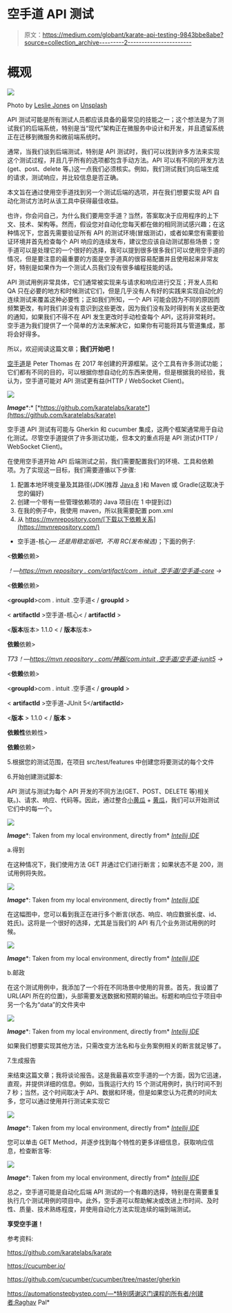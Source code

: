# 空手道 API 测试

> 原文：<https://medium.com/globant/karate-api-testing-9843bbe8abe?source=collection_archive---------2----------------------->

# 概观

![](img/cfcc3787f91f0dda64c8bd8cdecbce05.png)

Photo by [Leslie Jones](https://unsplash.com/@les_elizabethj?utm_source=medium&utm_medium=referral) on [Unsplash](https://unsplash.com?utm_source=medium&utm_medium=referral)

API 测试可能是所有测试人员都应该具备的最常见的技能之一；这个想法是为了测试我们的后端系统，特别是当“现代”架构正在微服务中设计和开发，并且遗留系统正在迁移到微服务和微前端系统时。

通常，当我们谈到后端测试，特别是 API 测试时，我们可以找到许多方法来实现这个测试过程，并且几乎所有的选项都包含手动方法。API 可以有不同的开发方法(get、post、delete 等。)这一点我们必须核实。例如，我们测试我们向后端生成的请求，测试响应，并比较信息是否正确。

本文旨在通过使用空手道找到另一个测试后端的选项，并在我们想要实现 API 自动化测试方法时从该工具中获得最佳收益。

也许，你会问自己，为什么我们要用空手道？当然，答案取决于应用程序的上下文、技术、架构等。然而，假设您对自动化您每天都在做的相同测试感兴趣；在这种情况下，您首先需要验证所有 API 的测试环境(冒烟测试)，或者如果您有需要验证环境并首先检查每个 API 响应的连续发布，建议您应该自动测试那些场景；空手道可以是处理它的一个很好的选择，我可以提到很多很多我们可以使用空手道的情况，但是要注意的最重要的方面是空手道真的很容易配置并且使用起来非常友好，特别是如果作为一个测试人员我们没有很多编程技能的话。

API 测试用例非常具体，它们通常被实现来与请求和响应进行交互；开发人员和 QA 只在必要的地方和时候测试它们，但是几乎没有人有好的实践来实现自动化的连续测试来覆盖这种必要性；正如我们所知，一个 API 可能会因为不同的原因而频繁更改，有时我们并没有意识到这些更改，因为我们没有及时得到有关这些更改的通知，如果我们不得不在 API 发生更改时手动检查每个 API，这将非常耗时。空手道为我们提供了一个简单的方法来解决它，如果你有可能将其与管道集成，那将会好得多。

所以，欢迎阅读这篇文章；**我们开始吧！**

[空手道](https://github.com/karatelabs/karate)是 Peter Thomas 在 2017 年创建的开源框架。这个工具有许多测试功能；它们都有不同的目的，可以根据你想自动化的东西来使用，但是根据我的经验，我认为，空手道可能对 API 测试更有益(HTTP / WebSocket Client)。

![](img/dfa2af050e35eaba4c29d625507089e2.png)

***Image****:* [*https://github.com/karatelabs/karate*](https://github.com/karatelabs/karate)

空手道 API 测试有可能与 Gherkin 和 cucumber 集成，这两个框架通常用于自动化测试。尽管空手道提供了许多测试功能，但本文的重点将是 API 测试(HTTP / WebSocket Client)。

在使用空手道开始 API 后端测试之前，我们需要配置我们的环境、工具和依赖项。为了实现这一目标，我们需要遵循以下步骤:

1.  配置本地环境变量及其路径(JDK(推荐 [Java 8](https://www.oracle.com/co/java/technologies/javase/javase8-archive-downloads.html) )和 Maven 或 Gradle(这取决于您的偏好)
2.  创建一个带有一些管理依赖项的 Java 项目(在 1 中提到过)
3.  在我的例子中，我使用 maven，所以我需要配置 pom.xml
4.  从 https://mvnrepository.com/[下载以下依赖关系](https://mvnrepository.com/)

* 空手道-核心— *还是用稳定版吧，不用 RC(发布候选)*；下面的例子:

<**依赖**依赖>

*！—*[*https://mvn repository . com/artifact/com . intuit .空手道/空手道-core*](https://mvnrepository.com/artifact/com.intuit.karate/karate-core) *→*

<**依赖**依赖>

<**groupId**>com . intuit .空手道< / **groupId** >

< **artifactId** >空手道-核心< / **artifactId** >

<**版本**版本> 1.1.0 < / **版本**版本>

**依赖**依赖>

*T73！—*[*https://mvn repository . com/神器/com.intuit .空手道/空手道-junit5*](https://mvnrepository.com/artifact/com.intuit.karate/karate-junit5) *→*

<**依赖**依赖>

<**groupId**>com . intuit .空手道< / **groupId** >

< **artifactId** >空手道-JUnit 5</**artifactId**>

<**版本** > 1.1.0 < / **版本** >

**依赖性**依赖性>

**依赖**依赖>

5.根据您的测试范围，在项目 src/test/features 中创建您将要测试的每个文件

6.开始创建测试脚本:

API 测试与测试为每个 API 开发的不同方法(GET、POST、DELETE 等)相关联。)、请求、响应、代码等。因此，通过整合[小黄瓜](https://github.com/cucumber/cucumber/tree/master/gherkin) + [黄瓜](https://cucumber.io/)，我们可以开始测试它们中的每一个。

![](img/e79af2fa66b33b8ffcc158b052f34f42.png)

***Image****: Taken from my local environment, directly from* [*Intellij IDE*](https://www.jetbrains.com/idea/)

a.得到

在这种情况下，我们使用方法 GET 并通过它们进行断言；如果状态不是 200，测试用例将失败。

![](img/8b75c9cc58d8fc3f18be733608af27c5.png)

***Image****: Taken from my local environment, directly from* [*Intellij IDE*](https://www.jetbrains.com/idea/)

在这幅图中，您可以看到我正在进行多个断言(状态、响应、响应数据长度、id、姓氏)。这将是一个很好的选择，尤其是当我们的 API 有几个业务测试用例的时候。

![](img/16059fc6e18aeeaa25a1c6b55b6e06d7.png)

***Image****: Taken from my local environment, directly from* [*Intellij IDE*](https://www.jetbrains.com/idea/)

b.邮政

在这个测试用例中，我添加了一个将在不同场景中使用的背景。首先，我设置了 URL(API 所在的位置)，头部需要发送数据和预期的输出。标题和响应位于项目中另一个名为“data”的文件夹中

![](img/e426bfa5bad4b2c1a52fcceef8b159e8.png)

***Image****: Taken from my local environment, directly from* [*Intellij IDE*](https://www.jetbrains.com/idea/)

如果我们想要实现其他方法，只需改变方法名和与业务案例相关的断言就足够了。

7.生成报告

来结束这篇文章；我将谈论报告。这是我最喜欢空手道的一个方面，因为它迅速，直观，并提供详细的信息。例如，当我运行大约 15 个测试用例时，执行时间不到 7 秒；当然，这个时间取决于 API、数据和环境，但是如果您认为花费的时间太多，您可以通过使用并行测试来实现它

![](img/7b6b07f4d42dc7c35c238bdf2d2c13e8.png)

***Image****: Taken from my local environment, directly from* [*Intellij IDE*](https://www.jetbrains.com/idea/)

您可以单击 GET Method，并逐步找到每个特性的更多详细信息，获取响应信息，检查断言等:

![](img/5ee98bc30ced0bb501acc61ca8dd493e.png)

***Image****: Taken from my local environment, directly from* [*Intellij IDE*](https://www.jetbrains.com/idea/)

总之，空手道可能是自动化后端 API 测试的一个有趣的选择，特别是在需要重复执行几个测试用例的项目中。此外，空手道可以帮助解决或改进上市时间、及时性、质量、技术熟练程度，并使用自动化方法实现连续的端到端测试。

**享受空手道！**

参考资料:

https://github.com/karatelabs/karate

https://cucumber.io/

https://github.com/cucumber/cucumber/tree/master/gherkin

https://automationstepbystep.com/—*特别感谢这门课程的所有者/创建者:Raghav Pal*